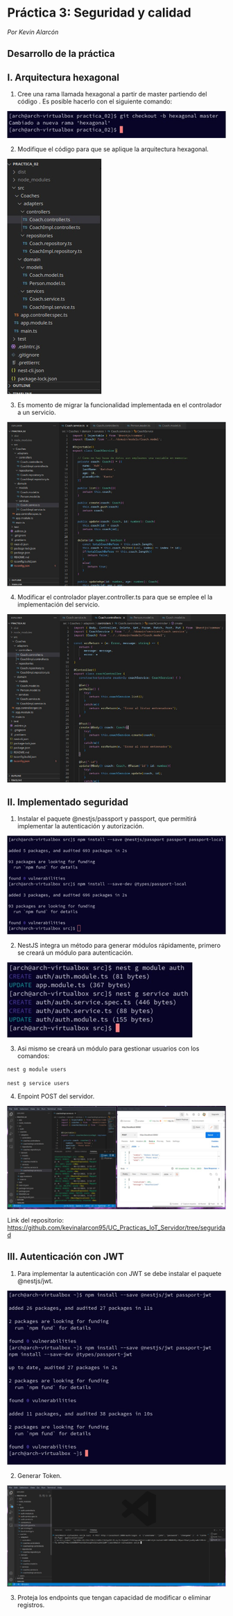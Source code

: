 # Práctica 3: Seguridad y calidad

*Por Kevin Alarcón*

## Desarrollo de la práctica

## I. Arquitectura hexagonal

1. Cree una rama llamada hexagonal a partir de master partiendo del código . Es posible hacerlo con el siguiente comando:

![](https://github.com/kevinalarcon95/SEMANTIC-WEB-OF-THINGS/blob/main/Practica%203/Imagenes/imagen1.jpg)

2. Modifique el código para que se aplique la arquitectura hexagonal.

![](https://github.com/kevinalarcon95/SEMANTIC-WEB-OF-THINGS/blob/main/Practica%203/Imagenes/imagen2.jpg)

3. Es momento de migrar la funcionalidad implementada en el controlador a un servicio.

![](https://github.com/kevinalarcon95/SEMANTIC-WEB-OF-THINGS/blob/main/Practica%203/Imagenes/imagen3.jpg)

4. Modificar el controlador player.controller.ts para que se emplee el la implementación del servicio.

![](https://github.com/kevinalarcon95/SEMANTIC-WEB-OF-THINGS/blob/main/Practica%203/Imagenes/imagen4.jpg)

## II. Implementado seguridad

1. Instalar el paquete @nestjs/passport y passport, que permitirá implementar la autenticación y autorización.

![](https://github.com/kevinalarcon95/SEMANTIC-WEB-OF-THINGS/blob/main/Practica%203/Imagenes/imagen5.jpg)

2. NestJS integra un método para generar módulos rápidamente, primero se creará un módulo para autenticación.

![](https://github.com/kevinalarcon95/SEMANTIC-WEB-OF-THINGS/blob/main/Practica%203/Imagenes/imagen6.jpg)

3. Asi mismo se creará un módulo para gestionar usuarios con los comandos:

~~~
nest g module users

nest g service users
~~~

4. Enpoint POST del servidor.

![](https://github.com/kevinalarcon95/SEMANTIC-WEB-OF-THINGS/blob/main/Practica%203/Imagenes/imagen7.jpg)

Link del repositorio: https://github.com/kevinalarcon95/UC_Practicas_IoT_Servidor/tree/seguridad

## III. Autenticación con JWT

1. Para implementar la autenticación con JWT se debe instalar el paquete @nestjs/jwt.

![](https://github.com/kevinalarcon95/SEMANTIC-WEB-OF-THINGS/blob/main/Practica%203/Imagenes/imagen8.jpg)

2. Generar Token.

![](https://github.com/kevinalarcon95/SEMANTIC-WEB-OF-THINGS/blob/main/Practica%203/Imagenes/imagen9.jpg)

3. Proteja los endpoints que tengan capacidad de modificar o eliminar registros.

